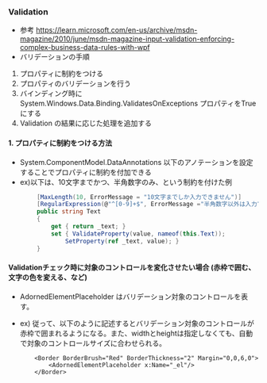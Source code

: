 ### Validation
- 参考 https://learn.microsoft.com/en-us/archive/msdn-magazine/2010/june/msdn-magazine-input-validation-enforcing-complex-business-data-rules-with-wpf
- バリデーションの手順
1. プロパティに制約をつける
2. プロパティのバリデーションを行う
3. バインディング時に System.Windows.Data.Binding.ValidatesOnExceptions プロパティをTrueにする
4. Validation の結果に応じた処理を追加する

#### 1. プロパティに制約をつける方法
- System.ComponentModel.DataAnnotations 以下のアノテーションを設定することでプロパティに制約を付加できる
- ex)以下は、10文字までかつ、半角数字のみ、という制約を付けた例
``` C#
        [MaxLength(10, ErrorMessage = "10文字までしか入力できません")]
        [RegularExpression(@"^[0-9]+$", ErrorMessage ="半角数字以外は入力できません")]
        public string Text
        {
            get { return _text; }
            set { ValidateProperty(value, nameof(this.Text));
                SetProperty(ref _text, value); }
        }
```

#### Validationチェック時に対象のコントロールを変化させたい場合 (赤枠で囲む、文字の色を変える、など)
- AdornedElementPlaceholder はバリデーション対象のコントロールを表す。
- ex) 従って、以下のように記述するとバリデーション対象のコントロールが赤枠で囲まれるようになる。また、widthとheightは指定しなくても、自動で対象のコントロールサイズに合わせられる。

          <Border BorderBrush="Red" BorderThickness="2" Margin="0,0,6,0">
              <AdornedElementPlaceholder x:Name="_el"/>
          </Border>
